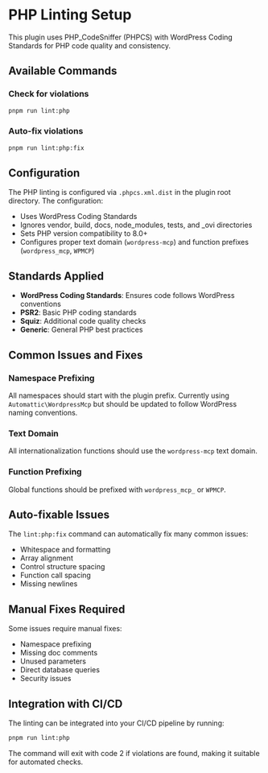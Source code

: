 # PHP Linting Setup

This plugin uses PHP_CodeSniffer (PHPCS) with WordPress Coding Standards for PHP code quality and consistency.

## Available Commands

### Check for violations
```bash
pnpm run lint:php
```

### Auto-fix violations
```bash
pnpm run lint:php:fix
```

## Configuration

The PHP linting is configured via `.phpcs.xml.dist` in the plugin root directory. The configuration:

- Uses WordPress Coding Standards
- Ignores vendor, build, docs, node_modules, tests, and _ovi directories
- Sets PHP version compatibility to 8.0+
- Configures proper text domain (`wordpress-mcp`) and function prefixes (`wordpress_mcp`, `WPMCP`)

## Standards Applied

- **WordPress Coding Standards**: Ensures code follows WordPress conventions
- **PSR2**: Basic PHP coding standards
- **Squiz**: Additional code quality checks
- **Generic**: General PHP best practices

## Common Issues and Fixes

### Namespace Prefixing
All namespaces should start with the plugin prefix. Currently using `Automattic\WordpressMcp` but should be updated to follow WordPress naming conventions.

### Text Domain
All internationalization functions should use the `wordpress-mcp` text domain.

### Function Prefixing
Global functions should be prefixed with `wordpress_mcp_` or `WPMCP`.

## Auto-fixable Issues

The `lint:php:fix` command can automatically fix many common issues:
- Whitespace and formatting
- Array alignment
- Control structure spacing
- Function call spacing
- Missing newlines

## Manual Fixes Required

Some issues require manual fixes:
- Namespace prefixing
- Missing doc comments
- Unused parameters
- Direct database queries
- Security issues

## Integration with CI/CD

The linting can be integrated into your CI/CD pipeline by running:
```bash
pnpm run lint:php
```

The command will exit with code 2 if violations are found, making it suitable for automated checks. 